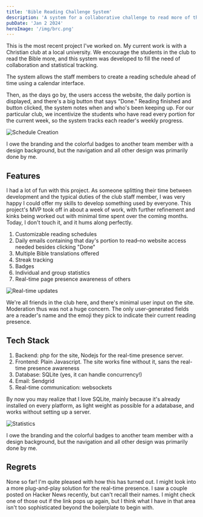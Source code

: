 ```yaml
---
title: 'Bible Reading Challenge System'
description: 'A system for a collaborative challenge to read more of the Bible.'
pubDate: 'Jan 2 2024'
heroImage: '/img/brc.png'
---
```

This is the most recent project I've worked on. My current work is with a Christian club at a local university. We encourage the students in the club to read the Bible more, and this system was developed to fill the need of collaboration and statistical tracking.

The system allows the staff members to create a reading schedule ahead of time using a calendar interface.

Then, as the days go by, the users access the website, the daily portion is displayed, and there's a big button that says "Done." Reading finished and button clicked, the system notes when and who's been keeping up. For our particular club, we incentivize the students who have read every portion for the current week, so the system tracks each reader's weekly progress.

![Schedule Creation](/img/brc-calendar.gif)

I owe the branding and the colorful badges to another team member with a design background, but the navigation and all other design was primarily done by me.

## Features

I had a lot of fun with this project. As someone splitting their time between development and the typical duties of the club staff member, I was very happy I could offer my skills to develop something used by everyone. This project's MVP took off in about a week of work, with further refinement and kinks being worked out with minimal time spent over the coming months. Today, I don't touch it, and it hums along perfectly.

1. Customizable reading schedules
2. Daily emails containing that day's portion to read–no website access needed besides clicking "Done"
3. Multiple Bible translations offered
4. Streak tracking
5. Badges
6. Individual and group statistics
7. Real-time page presence awareness of others

![Real-time updates](/img/brc-rt.gif)

We're all friends in the club here, and there's minimal user input on the site. Moderation thus was not a huge concern. The only user-generated fields are a reader's name and the emoji they pick to indicate their current reading presence.

## Tech Stack

1. Backend: php for the site, Nodejs for the real-time presence server.
2. Frontend: Plain Javascript. The site works fine without it, sans the real-time presence awareness
3. Database: SQLite (yes, it can handle concurrency!)
4. Email: Sendgrid
5. Real-time communication: websockets

By now you may realize that I love SQLite, mainly because it's already installed on every platform, as light weight as possible for a adatabase, and works without setting up a server.

![Statistics](/img/brc-statistics.gif)

I owe the branding and the colorful badges to another team member with a design background, but the navigation and all other design was primarily done by me.

## Regrets

None so far! I'm quite pleased with how this has turned out. I might look into a more plug-and-play solution for the real-time presence. I saw a couple posted on Hacker News recently, but can't recall their names. I might check one of those out if the link pops up again, but I think what I have in that area isn't too sophisticated beyond the boilerplate to begin with.
